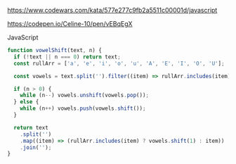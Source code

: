 https://www.codewars.com/kata/577e277c9fb2a5511c00001d/javascript

https://codepen.io/Celine-10/pen/vEBqEgX

JavaScript

```js
function vowelShift(text, n) {
  if (!text || n === 0) return text;
  const rullArr = ['a', 'e', 'i', 'o', 'u', 'A', 'E', 'I', 'O', 'U'];

  const vowels = text.split('').filter((item) => rullArr.includes(item));

  if (n > 0) {
    while (n--) vowels.unshift(vowels.pop());
  } else {
    while (n++) vowels.push(vowels.shift());
  }

  return text
    .split('')
    .map((item) => (rullArr.includes(item) ? vowels.shift(1) : item))
    .join('');
}
```
